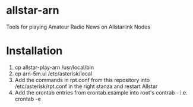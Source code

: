 # allstar-arn
Tools for playing Amateur Radio News on Allstarlink Nodes

# Installation

1. cp allstar-play-arn /usr/local/bin
2. cp arn-5m.ul /etc/asterisk/local
3. Add the commands in rpt.conf from this repository into
/etc/asterisk/rpt.conf in the right stanza and restart Allstar
4. Add the crontab entries from crontab.example into root's
contrab - i.e. crontab -e
